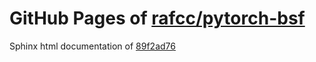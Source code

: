GitHub Pages of [rafcc/pytorch-bsf](https://github.com/rafcc/pytorch-bsf.git)
===
Sphinx html documentation of [89f2ad76](https://github.com/rafcc/pytorch-bsf/tree/89f2ad7675a176266803a25a6292f567cf09f876)
